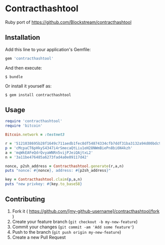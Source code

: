 # Contracthashtool

Ruby port of https://github.com/Blockstream/contracthashtool

## Installation

Add this line to your application's Gemfile:

```ruby
gem 'contracthashtool'
```

And then execute:

    $ bundle

Or install it yourself as:

    $ gem install contracthashtool

## Usage

```ruby
require 'contracthashtool'
require 'bitcoin'

Bitcoin.network = :testnet3

r = '5121038695b28f1649c711aedb1fec8df54874334cfb7ddf31ba3132a94d00bdc9715251ae'
p = 'cMcpaCT6pHkyS4347i4rSmecaQtLiu1eH28NWmBiePn8bi6N4kzh'
a = 'mqWkEAFeQdrQvyaWNRn5vijPJeiQAjtxL2'
n = '3a11be476485a6273fad4a0e09117d42'

nonce, p2sh_address = Contracthashtool.generate(r,a,n)
puts "nonce: #{nonce}, address: #{p2sh_address}"

key = Contracthashtool.claim(p,a,n)
puts "new privkey: #{key.to_base58}
```

## Contributing

1. Fork it ( https://github.com/[my-github-username]/contracthashtool/fork )
2. Create your feature branch (`git checkout -b my-new-feature`)
3. Commit your changes (`git commit -am 'Add some feature'`)
4. Push to the branch (`git push origin my-new-feature`)
5. Create a new Pull Request
